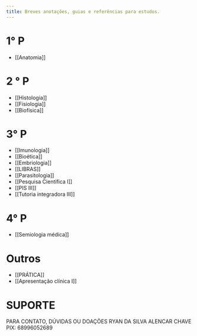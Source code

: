 ```yaml
---
title: Breves anotações, guias e referências para estudos.
---
```

# 1° P
* [[Anatomia]]
# 2 ° P 
* [[Histologia]]
* [[Fisiologia]]
* [[Biofísica]]
# 3° P 
* [[Imunologia]]
* [[Bioética]]
* [[Embriologia]]
* [[LIBRAS]]
* [[Parasitologia]]
* [[Pesquisa Científica I]]
* [[PIS III]]
* [[Tutoria integradora III]]
# 4° P
* [[Semiologia médica]]
# Outros
* [[PRÁTICA]]
* [[Apresentação clínica I]]

# SUPORTE
PARA CONTATO, DÚVIDAS OU DOAÇÕES
RYAN DA SILVA ALENCAR
CHAVE PIX: 68996052689


